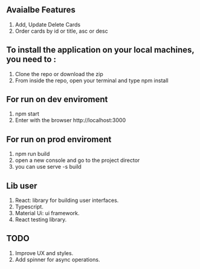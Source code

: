 ## Avaialbe Features
1. Add, Update Delete Cards
2. Order cards by id or title, asc or desc

## To install the application on your local machines, you need to :

1. Clone the repo or download the zip
2. From inside the repo, open your terminal and type npm install

## For run on dev enviroment
1. npm start
2. Enter with the browser http://localhost:3000

## For run on prod enviroment
1. npm run build
2. open a new console and go to the project director 
3. you can use serve -s build

## Lib user
1. React: library for building user interfaces.
2. Typescript. 
3. Material Ui: ui framework.
4. React testing library. 

## TODO
1. Improve UX and styles.
2. Add spinner for async operations.